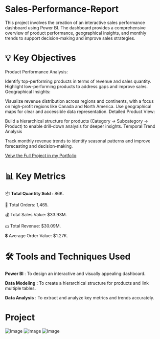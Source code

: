 # Sales-Performance-Report
This project involves the creation of an interactive sales performance dashboard using Power BI. The dashboard provides a comprehensive overview of product performance, geographical insights, and monthly trends to support decision-making and improve sales strategies.

# 💡 Key Objectives
Product Performance Analysis:

Identify top-performing products in terms of revenue and sales quantity.
Highlight low-performing products to address gaps and improve sales.
Geographical Insights:

Visualize revenue distribution across regions and continents, with a focus on high-profit regions like Canada and North America.
Use geographical maps for clear and accessible data representation.
Detailed Product View:

Build a hierarchical structure for products (Category → Subcategory → Product) to enable drill-down analysis for deeper insights.
Temporal Trend Analysis

Track monthly revenue trends to identify seasonal patterns and improve forecasting and decision-making.

[Veiw the Full Project in my Portfolio](https://mavenanalytics.io/project/25603)

# 📊 Key Metrics
📦 **Total Quantity Sold** : 86K.

📄 Total Orders: 1,465.

💰 Total Sales Value: $33.93M.

💵 Total Revenue: $30.09M.

💲 Average Order Value: $1.27K.

# 🛠 Tools and Techniques Used

**Power BI** : To design an interactive and visually appealing dashboard.

**Data Modeling** : To create a hierarchical structure for products and link multiple tables.

**Data Analysis** : To extract and analyze key metrics and trends accurately.

# Project 

![Image](https://github.com/user-attachments/assets/4851b829-6a1a-48ff-9a04-636aacca3446)
![Image](https://github.com/user-attachments/assets/bcb3e72d-1920-4a5d-a568-c2374e481ba9)
![Image](https://github.com/user-attachments/assets/8fe8cdb3-2c09-404d-91c0-e507be768f9f)


